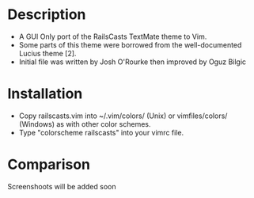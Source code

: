 # Description

- A GUI Only port of the RailsCasts TextMate theme to Vim.
- Some parts of this theme were borrowed from the well-documented Lucius theme [2].
- Initial file was written by Josh O'Rourke then improved by Oguz Bilgic

# Installation

- Copy railscasts.vim into ~/.vim/colors/ (Unix) or vimfiles/colors/ (Windows) as with 
  other color schemes.
- Type "colorscheme railscasts" into your vimrc file.

# Comparison

Screenshoots will be added soon
